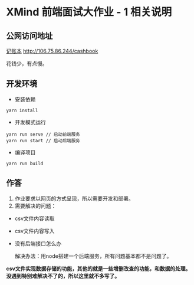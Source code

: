 # XMind 前端面试大作业 - 1 相关说明  

## 公网访问地址
[记账本](http://106.75.86.244/cashbook) http://106.75.86.244/cashbook  

花钱少，有点慢。  

## 开发环境

- 安装依赖
```
yarn install
```

- 开发模式运行
```
yarn run serve // 启动前端服务
yarn run start // 启动后端服务
```

- 编译项目
```
yarn run build
```


## 作答
1. 作业要求以网页的方式呈现，所以需要开发和部署。
2. 需要解决的问题：  
- csv文件内容读取  
- csv文件内容写入  
- 没有后端接口怎么办  

  解决办法：用node搭建一个后端服务，所有问题基本都不是问题了。  

**csv文件实现数据存储的功能，其他的就是一些增删改查的功能，和数据的处理。没遇到特别难解决不了的，所以这里就不多写了。**

